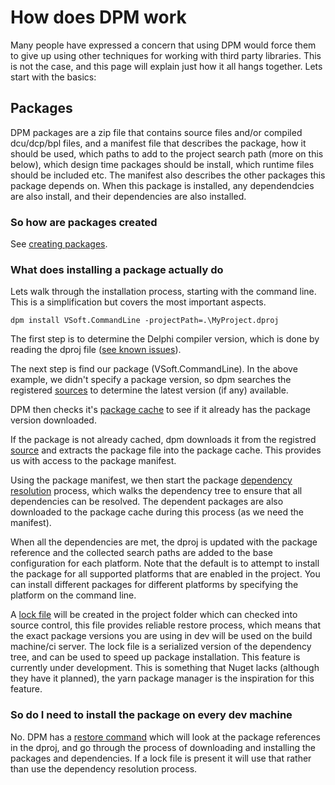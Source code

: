 # How does DPM work

Many people have expressed a concern that using DPM would force them to give up using other techniques for working with third party libraries. This is not the case, and this page will explain just how it all hangs together. Lets start with the basics:

## Packages

DPM packages are a zip file that contains source files and/or compiled dcu/dcp/bpl files, and a manifest file that describes the package, how it should be used, which paths to add to the project search path (more on this below), which design time packages should be install, which runtime files should be included etc. The manifest also describes the other packages this package depends on. When this package is installed, any dependendcies are also install, and their dependencies are also installed.

### So how are packages created

See [creating packages](../concepts/creating-packages.md).

### What does installing a package actually do

Lets walk through the installation process, starting with the command line. This is a simplification but covers the most important aspects.

`dpm install VSoft.CommandLine -projectPath=.\MyProject.dproj`

The first step is to determine the Delphi compiler version, which is done by reading the dproj file ([see known issues](../known-issues.md)).

The next step is find our package (VSoft.CommandLine). In the above example, we didn't specify a package version, so dpm searches the registered [sources](./sources.md) to determine the latest version (if any) available.

DPM then checks it's [package cache](./package-cache.md) to see if it already has the package version downloaded.

If the package is not already cached, dpm downloads it from the registred [source](./sources.md) and extracts the package file into the package cache. This provides us with access to the package manifest.

Using the package manifest, we then start the package [dependency resolution](./dependencies.md) process, which walks the dependency tree to ensure that all dependencies can be resolved. The dependent packages are also downloaded to the package cache during this process (as we need the manifest).

When all the dependencies are met, the dproj is updated with the package reference and the collected search paths are added to the base configuration for each platform. Note that the default is to attempt to install the package for all supported platforms that are enabled in the project. You can install different packages for different platforms by specifying the platform on the command line.

A [lock file](./lock-file.md) will be created in the project folder which can checked into source control, this file provides reliable restore process, which means that the exact package versions you are using in dev will be used on the build machine/ci server. The lock file is a serialized version of the dependency tree, and can be used to speed up package installation. This feature is currently under development. This is something that Nuget lacks (although they have it planned), the yarn package manager is the inspiration for this feature.

### So do I need to install the package on every dev machine

No. DPM has a [restore command](../commands/restore-command.md) which will look at the package references in the dproj, and go through the process of downloading and installing the packages and dependencies. If a lock file is present it will use that rather than use the dependency resolution process.

